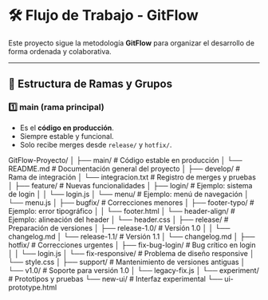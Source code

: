 # 🛠️ Flujo de Trabajo - GitFlow

Este proyecto sigue la metodología **GitFlow** para organizar el desarrollo de forma ordenada y colaborativa.

---

## 🌳 Estructura de Ramas y Grupos

### 1️⃣ **main** (rama principal)
- Es el **código en producción**.
- Siempre estable y funcional.
- Solo recibe merges desde `release/` y `hotfix/`.


GitFlow-Proyecto/
│
├── main/                      # Código estable en producción
│   └── README.md              # Documentación general del proyecto
│
├── develop/                   # Rama de integración
│   └── integracion.txt        # Registro de merges y pruebas
│
├── feature/                   # Nuevas funcionalidades
│   ├── login/                 # Ejemplo: sistema de login
│   │   └── login.js
│   └── menu/                  # Ejemplo: menú de navegación
│       └── menu.js
│
├── bugfix/                    # Correcciones menores
│   ├── footer-typo/           # Ejemplo: error tipográfico
│   │   └── footer.html
│   └── header-align/          # Ejemplo: alineación del header
│       └── header.css
│
├── release/                   # Preparación de versiones
│   ├── release-1.0/           # Versión 1.0
│   │   └── changelog.md
│   └── release-1.1/           # Versión 1.1
│       └── changelog.md
│
├── hotfix/                    # Correcciones urgentes
│   ├── fix-bug-login/         # Bug crítico en login
│   │   └── login.js
│   └── fix-responsive/        # Problema de diseño responsive
│       └── style.css
│
├── support/                   # Mantenimiento de versiones antiguas
│   └── v1.0/                  # Soporte para versión 1.0
│       └── legacy-fix.js
│
└── experiment/                # Prototipos y pruebas
    └── new-ui/                # Interfaz experimental
        └── ui-prototype.html

